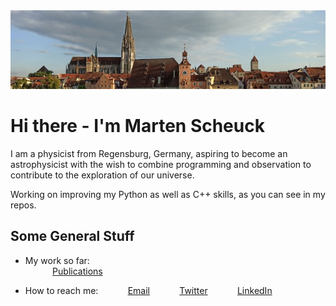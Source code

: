 <div style="text-align:center"><img src="RegensburgSkyline.jpg"></div>

# Hi there - I'm Marten Scheuck
I am a physicist from Regensburg, Germany, aspiring to become an astrophysicist with the wish to combine programming and observation to contribute to the exploration of our universe.

Working on improving my Python as well as C++ skills, as you can see in my repos.

## Some General Stuff
* My work so far:<br>
&nbsp;&nbsp;&nbsp;&nbsp;&nbsp;&nbsp;&nbsp;&nbsp;&nbsp;&nbsp; [Publications](https://www.researchgate.net/profile/Marten-Scheuck-2)<br>

* How to reach me:
&nbsp;&nbsp;&nbsp;&nbsp;&nbsp;&nbsp;&nbsp;&nbsp;&nbsp;&nbsp; [Email](martenscheuck@gmail.com)
&nbsp;&nbsp;&nbsp;&nbsp;&nbsp;&nbsp;&nbsp;&nbsp;&nbsp;&nbsp; [Twitter](https://twitter.com/MartenScheuck)
&nbsp;&nbsp;&nbsp;&nbsp;&nbsp;&nbsp;&nbsp;&nbsp;&nbsp;&nbsp; [LinkedIn](https://www.linkedin.com/in/marten-scheuck/)
